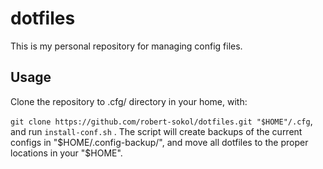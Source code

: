 # dotfiles

This is my personal repository for managing config files.

## Usage

Clone the repository to .cfg/ directory in your home, with:

`git clone https://github.com/robert-sokol/dotfiles.git "$HOME"/.cfg`,
and run `install-conf.sh` . The script will create backups of the current configs in "$HOME/.config-backup/", and move all dotfiles to the proper locations in your "$HOME".


